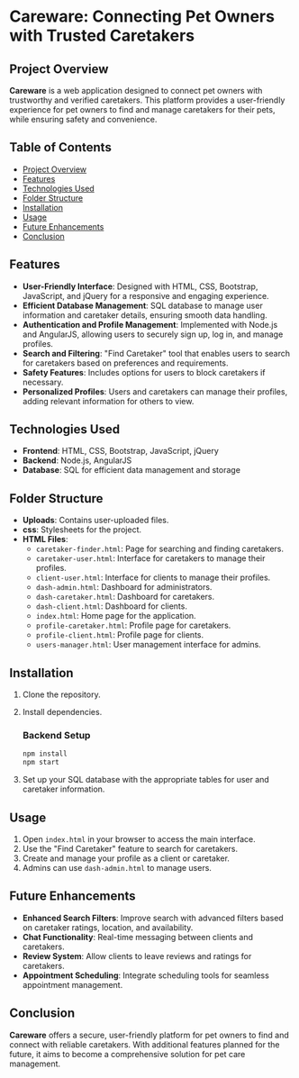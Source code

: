 
# Careware: Connecting Pet Owners with Trusted Caretakers

## Project Overview
**Careware** is a web application designed to connect pet owners with trustworthy and verified caretakers. This platform provides a user-friendly experience for pet owners to find and manage caretakers for their pets, while ensuring safety and convenience.

## Table of Contents
- [Project Overview](#project-overview)
- [Features](#features)
- [Technologies Used](#technologies-used)
- [Folder Structure](#folder-structure)
- [Installation](#installation)
- [Usage](#usage)
- [Future Enhancements](#future-enhancements)
- [Conclusion](#conclusion)

## Features
- **User-Friendly Interface**: Designed with HTML, CSS, Bootstrap, JavaScript, and jQuery for a responsive and engaging experience.
- **Efficient Database Management**: SQL database to manage user information and caretaker details, ensuring smooth data handling.
- **Authentication and Profile Management**: Implemented with Node.js and AngularJS, allowing users to securely sign up, log in, and manage profiles.
- **Search and Filtering**: "Find Caretaker" tool that enables users to search for caretakers based on preferences and requirements.
- **Safety Features**: Includes options for users to block caretakers if necessary.
- **Personalized Profiles**: Users and caretakers can manage their profiles, adding relevant information for others to view.

## Technologies Used
- **Frontend**: HTML, CSS, Bootstrap, JavaScript, jQuery
- **Backend**: Node.js, AngularJS
- **Database**: SQL for efficient data management and storage

## Folder Structure
- **Uploads**: Contains user-uploaded files.
- **css**: Stylesheets for the project.
- **HTML Files**:
  - `caretaker-finder.html`: Page for searching and finding caretakers.
  - `caretaker-user.html`: Interface for caretakers to manage their profiles.
  - `client-user.html`: Interface for clients to manage their profiles.
  - `dash-admin.html`: Dashboard for administrators.
  - `dash-caretaker.html`: Dashboard for caretakers.
  - `dash-client.html`: Dashboard for clients.
  - `index.html`: Home page for the application.
  - `profile-caretaker.html`: Profile page for caretakers.
  - `profile-client.html`: Profile page for clients.
  - `users-manager.html`: User management interface for admins.

## Installation
1. Clone the repository.
2. Install dependencies.

   ### Backend Setup
   ```bash
   npm install
   npm start
   ```

3. Set up your SQL database with the appropriate tables for user and caretaker information.

## Usage
1. Open `index.html` in your browser to access the main interface.
2. Use the "Find Caretaker" feature to search for caretakers.
3. Create and manage your profile as a client or caretaker.
4. Admins can use `dash-admin.html` to manage users.

## Future Enhancements
- **Enhanced Search Filters**: Improve search with advanced filters based on caretaker ratings, location, and availability.
- **Chat Functionality**: Real-time messaging between clients and caretakers.
- **Review System**: Allow clients to leave reviews and ratings for caretakers.
- **Appointment Scheduling**: Integrate scheduling tools for seamless appointment management.

## Conclusion
**Careware** offers a secure, user-friendly platform for pet owners to find and connect with reliable caretakers. With additional features planned for the future, it aims to become a comprehensive solution for pet care management.


